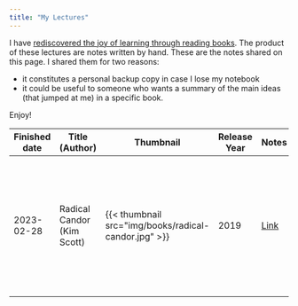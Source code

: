 ```yaml
---
title: "My Lectures"
---
```


I have [rediscovered the joy of learning through reading
books](/posts/2022/08/overcoming-learning-anxiety/). The product of
these lectures are notes written by hand. These are the notes shared on
this page. I shared them for two reasons:

- it constitutes a personal backup copy in case I lose my notebook
- it could be useful to someone who wants a summary of the main ideas
  (that jumped at me) in a specific book.

Enjoy!


| Finished date | Title (Author) | Thumbnail | Release Year | Notes | My rating |
| ---- | ---- |--------- | ----- | ------ | ----- |
| 2023-02-28 | Radical Candor (Kim Scott) | {{< thumbnail src="img/books/radical-candor.jpg" >}}| 2019 | [Link](/lectures/radical-candor-notes.pdf)| :star::star::star::star::star: - Essential reading for anyone who has to interact with a manager or employees on a daily basis! |
